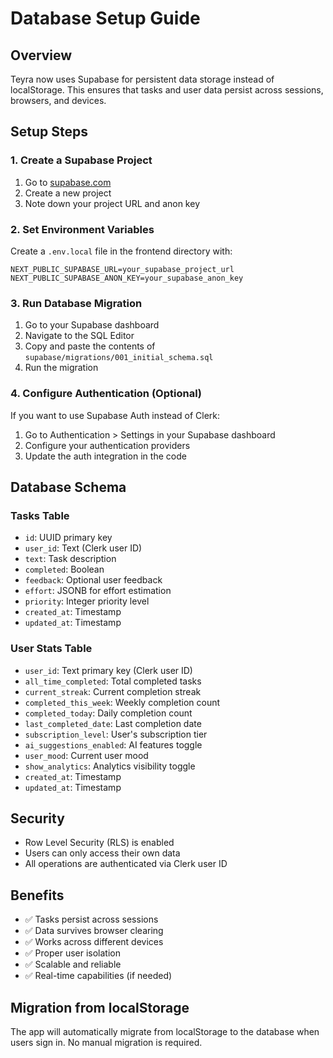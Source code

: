 # Database Setup Guide

## Overview
Teyra now uses Supabase for persistent data storage instead of localStorage. This ensures that tasks and user data persist across sessions, browsers, and devices.

## Setup Steps

### 1. Create a Supabase Project
1. Go to [supabase.com](https://supabase.com)
2. Create a new project
3. Note down your project URL and anon key

### 2. Set Environment Variables
Create a `.env.local` file in the frontend directory with:

```env
NEXT_PUBLIC_SUPABASE_URL=your_supabase_project_url
NEXT_PUBLIC_SUPABASE_ANON_KEY=your_supabase_anon_key
```

### 3. Run Database Migration
1. Go to your Supabase dashboard
2. Navigate to the SQL Editor
3. Copy and paste the contents of `supabase/migrations/001_initial_schema.sql`
4. Run the migration

### 4. Configure Authentication (Optional)
If you want to use Supabase Auth instead of Clerk:
1. Go to Authentication > Settings in your Supabase dashboard
2. Configure your authentication providers
3. Update the auth integration in the code

## Database Schema

### Tasks Table
- `id`: UUID primary key
- `user_id`: Text (Clerk user ID)
- `text`: Task description
- `completed`: Boolean
- `feedback`: Optional user feedback
- `effort`: JSONB for effort estimation
- `priority`: Integer priority level
- `created_at`: Timestamp
- `updated_at`: Timestamp

### User Stats Table
- `user_id`: Text primary key (Clerk user ID)
- `all_time_completed`: Total completed tasks
- `current_streak`: Current completion streak
- `completed_this_week`: Weekly completion count
- `completed_today`: Daily completion count
- `last_completed_date`: Last completion date
- `subscription_level`: User's subscription tier
- `ai_suggestions_enabled`: AI features toggle
- `user_mood`: Current user mood
- `show_analytics`: Analytics visibility toggle
- `created_at`: Timestamp
- `updated_at`: Timestamp

## Security
- Row Level Security (RLS) is enabled
- Users can only access their own data
- All operations are authenticated via Clerk user ID

## Benefits
- ✅ Tasks persist across sessions
- ✅ Data survives browser clearing
- ✅ Works across different devices
- ✅ Proper user isolation
- ✅ Scalable and reliable
- ✅ Real-time capabilities (if needed)

## Migration from localStorage
The app will automatically migrate from localStorage to the database when users sign in. No manual migration is required. 